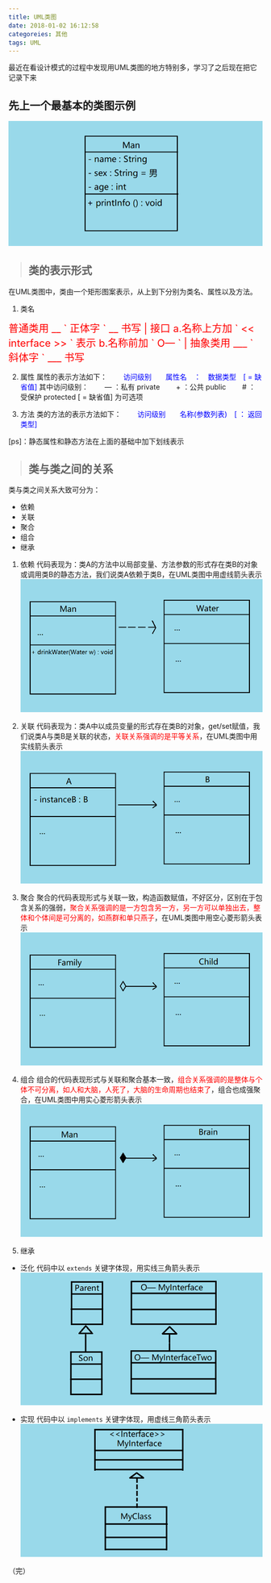```yaml
---
title: UML类图
date: 2018-01-02 16:12:58
categoreies: 其他
tags: UML
---
```

最近在看设计模式的过程中发现用UML类图的地方特别多，学习了之后现在把它记录下来

## 先上一个最基本的类图示例
![class](/images/umlclassimg/class.png)
> ## 类的表示形式

在UML类图中，类由一个矩形图案表示，从上到下分别为类名、属性以及方法。

1. 类名
<span style="color: red;font-size: 20px;">
普通类用 __ ` 正体字 ` __ 书写 | 接口 a.名称上方加 ` << interface >> ` 表示 b.名称前加 ` O— ` | 抽象类用 ___ ` 斜体字 ` ___ 书写</span>

2. 属性
属性的表示方法如下：
<font color="blue">&emsp;&emsp;访问级别&emsp;&emsp;属性名&emsp;：&emsp;数据类型&emsp;\[ = 缺省值\]</font>
其中访问级别： 
&emsp;&emsp;— ：私有 private
&emsp;&emsp;\+ ：公共 public
&emsp;&emsp;\# ：受保护 protected
\[ = 缺省值\] 为可选项

3. 方法
类的方法的表示方法如下：
<font color="blue">&emsp;&emsp;访问级别&emsp;&emsp;名称(参数列表)&emsp;\[ ： 返回类型\]</font>

\[ps\]：静态属性和静态方法在上面的基础中加下划线表示

> ## 类与类之间的关系

类与类之间关系大致可分为：
- 依赖
- 关联
- 聚合
- 组合
- 继承

1. 依赖
代码表现为：类A的方法中以局部变量、方法参数的形式存在类B的对象或调用类B的静态方法，我们说类A依赖于类B，在UML类图中用虚线箭头表示
![依赖示意图.png](/images/umlclassimg/yilai.png)

2. 关联
代码表现为：类A中以成员变量的形式存在类B的对象，get/set赋值，我们说类A与类B是关联的状态，<span style="color:red;">关联关系强调的是平等关系</span>，在UML类图中用实线箭头表示
![关联示意图.png](/images/umlclassimg/guanlian.png)

3. 聚合
聚合的代码表现形式与关联一致，构造函数赋值，不好区分，区别在于包含关系的强弱，<span style="color:red;">聚合关系强调的是一方包含另一方，另一方可以单独出去，整体和个体间是可分离的，如燕群和单只燕子</span>，在UML类图中用空心菱形箭头表示
![聚合示意图.png](/images/umlclassimg/juhe.png)

4. 组合
组合的代码表现形式与关联和聚合基本一致，<span style="color:red;">组合关系强调的是整体与个体不可分离，如人和大脑，人死了，大脑的生命周期也结束了</span>，组合也成强聚合，在UML类图中用实心菱形箭头表示
![组合示意图.png](/images/umlclassimg/zuhe.png)

5. 继承
* 泛化
代码中以 ` extends ` 关键字体现，用实线三角箭头表示
![泛化示意图.png](/images/umlclassimg/fanhua.png)

* 实现
代码中以 ` implements ` 关键字体现，用虚线三角箭头表示
![实现示意图.png](/images/umlclassimg/shixian.png)

（完）